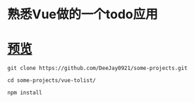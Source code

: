 # 熟悉Vue做的一个todo应用

# [预览](https://deejay0921.github.io/some-projects/vue-tolist/dist/index.html)

`git clone https://github.com/DeeJay0921/some-projects.git`

`cd some-projects/vue-tolist/`

`npm install`
